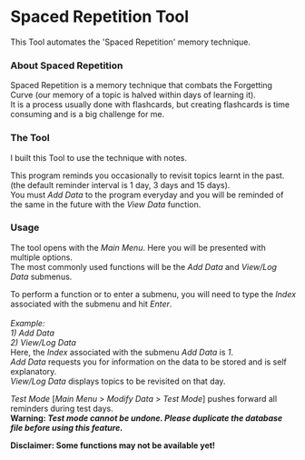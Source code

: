 # Spaced Repetition Tool

This Tool automates the 'Spaced Repetition' memory technique.

### About Spaced Repetition

Spaced Repetition is a memory technique that combats the Forgetting Curve (our memory of a topic is halved within days of learning it). </br>
It is a process usually done with flashcards, but creating flashcards is time consuming and is a big challenge for me.

### The Tool

I built this Tool to use the technique with notes.

This program reminds you occasionally to revisit topics learnt in the past.
(the default reminder interval is 1 day, 3 days and 15 days). </br>
You must *Add Data* to the program everyday and you will be reminded of the same in the future with the *View Data* function. </br>

### Usage

The tool opens with the *Main Menu*. Here you will be presented with multiple options.</br> The most commonly used functions will be the *Add Data* and *View/Log Data* submenus. </br>

To perform a function or to enter a submenu, you will need to type the *Index* associated with the submenu and hit *Enter*.</br></br>
*Example:*</br>
*1) Add Data*</br>
*2) View/Log Data*</br>
Here, the *Index* associated with the submenu *Add Data* is *1*.</br>
*Add Data* requests you for information on the data to be stored and is self explanatory. </br>
*View/Log Data* displays topics to be revisited on that day. </br>

*Test Mode* [*Main Menu* > *Modify Data* > *Test Mode*] pushes forward all reminders during test days. </br>
**Warning: *Test mode cannot be undone. Please duplicate the database file before using this feature.***

**Disclaimer: Some functions may not be available yet!**
